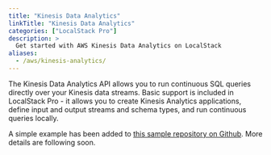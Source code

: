 ```yaml
---
title: "Kinesis Data Analytics"
linkTitle: "Kinesis Data Analytics"
categories: ["LocalStack Pro"]
description: >
  Get started with AWS Kinesis Data Analytics on LocalStack
aliases:
  - /aws/kinesis-analytics/
---
```


The Kinesis Data Analytics API allows you to run continuous SQL queries directly over your Kinesis data streams. Basic support is included in LocalStack Pro - it allows you to create Kinesis Analytics applications, define input and output streams and schema types, and run continuous queries locally.

A simple example has been added to [this sample repository on Github](https://github.com/localstack/localstack-pro-samples/tree/master/kinesis-analytics). More details are following soon.
